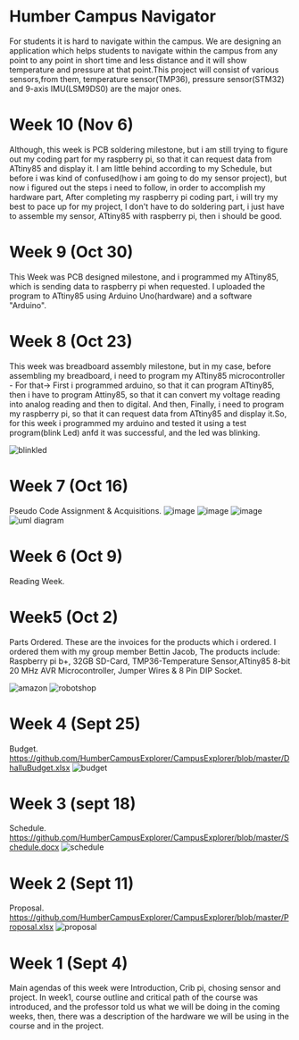 # Humber Campus Navigator
For students it is hard to navigate within the campus. We are designing an application which helps students to navigate within the campus from any point to any point in short time and less distance and it will show temperature and pressure at that point.This project will consist of various sensors,from them, temperature sensor(TMP36), pressure sensor(STM32) and 9-axis IMU(LSM9DS0) are the major ones.

# Week 10 (Nov 6)
Although, this week is PCB soldering milestone, but i am still trying to figure out my coding part for my raspberry pi, so that it can request data from ATtiny85 and display it. I am little behind according to my Schedule, but before i was kind of confused(how i am going to do my sensor project), but now i figured out the steps i need to follow, in order to accomplish my hardware part, After completing my raspberry pi coding part, i will try my best to pace up for my project, I don't have to do soldering part, i just have to assemble my sensor, ATtiny85 with raspberry pi, then i should be good. 

# Week 9 (Oct 30)
This Week was PCB designed milestone, and i programmed my ATtiny85, which is sending data to raspberry pi when requested. I uploaded the program to ATtiny85 using Arduino Uno(hardware) and a software "Arduino". 

# Week 8 (Oct 23)
This week was breadboard assembly milestone, but in my case, before assembling my breadboard, i need to program my ATtiny85 microcontroller - For that-> First i programmed arduino, so that it can program ATtiny85, then i have to program Attiny85, so that it can convert my voltage reading into analog reading and then to digital. And then, Finally, i need to program my raspberry pi, so that it can request data from ATtiny85 and display it.So, for this week i programmed my arduino and tested it using a test program(blink Led) anfd it was successful, and the led was blinking.

![blinkled](https://user-images.githubusercontent.com/43186746/48095922-f3dd6a00-e1e3-11e8-8093-7cb11453cb22.jpeg)

# Week 7 (Oct 16)
Pseudo Code Assignment & Acquisitions.
![image](https://user-images.githubusercontent.com/43186746/48097742-b7603d00-e1e8-11e8-8829-0c6aca0ae9b1.png)
![image](https://user-images.githubusercontent.com/43186746/48097543-3608aa80-e1e8-11e8-91e9-c68e68bd67a2.png)
![image](https://user-images.githubusercontent.com/43186746/48097564-43be3000-e1e8-11e8-8647-91e5a5893f2d.png)
![uml diagram](https://user-images.githubusercontent.com/43186746/47382346-18a7ec80-d6d0-11e8-9234-cf99b2376885.PNG)

# Week 6 (Oct 9)
Reading Week.

# Week5 (Oct 2)
Parts Ordered.
These are the invoices for the products which i ordered. I ordered them with my group member Bettin Jacob, The products include: Raspberry pi b+, 32GB SD-Card, TMP36-Temperature Sensor,ATtiny85 8-bit 20 MHz AVR Microcontroller, Jumper Wires & 8 Pin DIP Socket.

![amazon](https://user-images.githubusercontent.com/43186746/47382069-6ff98d00-d6cf-11e8-9d06-b1229dcff945.png)
![robotshop](https://user-images.githubusercontent.com/43186746/47382076-7425aa80-d6cf-11e8-9528-d910223162a2.png)

# Week 4 (Sept 25)
Budget.
https://github.com/HumberCampusExplorer/CampusExplorer/blob/master/DhalluBudget.xlsx
![budget](https://user-images.githubusercontent.com/43186746/47381158-45a6d000-d6cd-11e8-8b83-cc5276efb558.PNG)

# Week 3 (sept 18)
Schedule.
https://github.com/HumberCampusExplorer/CampusExplorer/blob/master/Schedule.docx
![schedule](https://user-images.githubusercontent.com/43186746/47381544-468c3180-d6ce-11e8-9cdc-4192aad52ea7.PNG)

# Week 2 (Sept 11)
Proposal.
https://github.com/HumberCampusExplorer/CampusExplorer/blob/master/Proposal.xlsx
![proposal](https://user-images.githubusercontent.com/43186746/47381229-7b4bb900-d6cd-11e8-87fd-4e33a69ab027.PNG)

# Week 1 (Sept 4)
Main agendas of this week were Introduction, Crib pi, chosing sensor and project.
In week1, course outline and critical path of the course was introduced, and the professor told us what we will be doing in the coming weeks, then, there was a description of the hardware we will be using in the course and in the project.   



